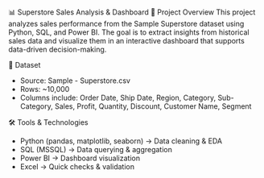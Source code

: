 📊 Superstore Sales Analysis & Dashboard
📌 Project Overview
This project analyzes sales performance from the Sample Superstore dataset using Python, SQL, and Power BI.
The goal is to extract insights from historical sales data and visualize them in an interactive dashboard that supports data-driven decision-making.

📂 Dataset
- Source: Sample - Superstore.csv
- Rows: ~10,000
- Columns include:
  Order Date, Ship Date, Region, Category, Sub-Category, Sales, Profit, Quantity, Discount, Customer Name, Segment

🛠 Tools & Technologies
- Python (pandas, matplotlib, seaborn) → Data cleaning & EDA
- SQL (MSSQL) → Data querying & aggregation
- Power BI → Dashboard visualization
- Excel → Quick checks & validation

